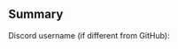 <!-- If this PR closes an existing issue please add it using "Fixes #[issue_no]" here -->

## Summary
<!-- Please provide a quick summary of changes for this PR. -->
<!-- If required for your PR, please provide references to backup any documentation you are submitting. -->

<!-- You may optionally provide your discord username, so that we may contact you directly about the issue. -->
Discord username (if different from GitHub):
